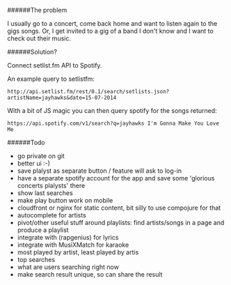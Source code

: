 ######The problem

I usually go to a concert, come back home and want to listen again to the gigs songs. 
Or, I get invited to a gig of a band I don't know and I want to check out their music. 

######Solution? 

Connect setlist.fm API to Spotify. 

An example query to setlistfm:

	http://api.setlist.fm/rest/0.1/search/setlists.json?artistName=jayhawks&date=15-07-2014

With a bit of JS magic you can then query spotify for the songs returned: 

	https://api.spotify.com/v1/search?q=jayhawks I'm Gonna Make You Love Me


######Todo

* go private on git
* better ui :-)
* save plalyst as separate button / feature will ask to log-in
* have a separate spotify account for the app and save some 'glorious concerts plalysts' there
* show last searches
* make play button work on mobile
* cloudfront or nginx for static content, bit silly to use compojure for that
* autocomplete for artists
* pivot/other useful stuff around playlists: find artists/songs in a page and produce a playlist
* integrate with (rapgenius) for lyrics
* integrate with MusiXMatch for karaoke
* most played by artist, least played by artis
* top searches
* what are users searching right now
* make search result unique, so can share the result


